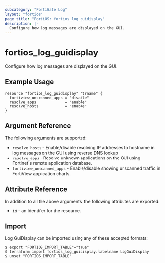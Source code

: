 ```yaml
---
subcategory: "FortiGate Log"
layout: "fortios"
page_title: "FortiOS: fortios_log_guidisplay"
description: |-
  Configure how log messages are displayed on the GUI.
---
```


# fortios_log_guidisplay
Configure how log messages are displayed on the GUI.

## Example Usage

```hcl
resource "fortios_log_guidisplay" "trname" {
  fortiview_unscanned_apps = "disable"
  resolve_apps             = "enable"
  resolve_hosts            = "enable"
}
```

## Argument Reference

The following arguments are supported:

* `resolve_hosts` - Enable/disable resolving IP addresses to hostname in log messages on the GUI using reverse DNS lookup
* `resolve_apps` - Resolve unknown applications on the GUI using Fortinet's remote application database.
* `fortiview_unscanned_apps` - Enable/disable showing unscanned traffic in FortiView application charts.


## Attribute Reference

In addition to all the above arguments, the following attributes are exported:
* `id` - an identifier for the resource.

## Import

Log GuiDisplay can be imported using any of these accepted formats:
```
$ export "FORTIOS_IMPORT_TABLE"="true"
$ terraform import fortios_log_guidisplay.labelname LogGuiDisplay
$ unset "FORTIOS_IMPORT_TABLE"
```
